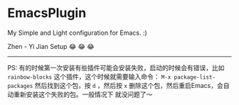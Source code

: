 # EmacsPlugin

My Simple and Light configuration for Emacs. :)

Zhen - Yi Jian Setup :joy: :joy: :joy:

----

PS:
        有的时候第一次安装有些插件可能会安装失败，启动的时候会有错误，比如
        `rainbow-blocks` 这个插件，这个时候就需要输入命令： 
        `M-x package-list-packages` 然后找到这个包，按 `d` ，然后按 `x`
        删除这个包，然后重启Emacs，会自动重新安装这个失败的包。一般情况下
        就没问题了～
